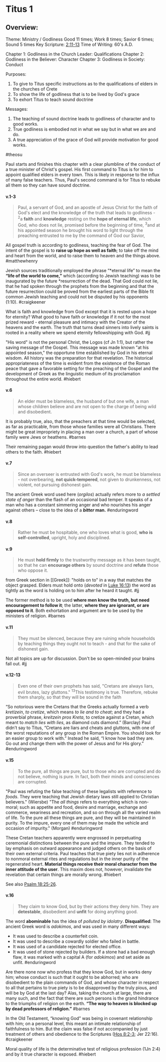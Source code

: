 # Titus 1

## Overview:
Theme: Ministry / Godliness
Good 11 times; Work 8 times; Savior 6 times; Sound 5 times
Key Scripture: [2:11-13](Titus2#v.11-13)
Time of Writing: 60's A.D.

Chapter 1: Godliness in the Church Leader: Qualifications
Chapter 2: Godliness in the Believer: Character
Chapter 3: Godliness in Society: Conduct

Purposes:
1. To give to Titus specific instructions as to the qualifications of elders in the churches of Crete
2. To show the life of godliness that is to be lived by God's grace
3. To exhort Titus to teach sound doctrine

Messages:
1. The teaching of sound doctrine leads to godliness of character and to good works.
2. True godliness is embodied not in what we say but in what we are and do.
3. A true appreciation of the grace of God will provide motivation for good works.

#theosu 

Paul starts and finishes this chapter with a clear plumbline of the conduct of a true minister of Christ's gospel. His first command to Titus is for him to appoint qualified elders in every town. This is likely in response to the influx of many false teachers. Thus, Paul's second command is for Titus to rebuke all them so they can have sound doctrine.


#### v.1-3
>Paul, a servant of God, and an apostle of Jesus Christ for the faith of God's elect and the knowledge of the truth that leads to godliness - <sup>2</sup>a **faith** and **knowledge** resting on the **hope of eternal life**, which God, who does not lie, promised before the beginning of time, <sup>3</sup>and at his appointed season he brought his word to light through the preaching entrusted to me by the command of God our Savior,

All gospel truth is according to godliness, teaching the fear of God. The intent of the gospel is to **raise up hope as well as faith**; to take off the mind and heart from the world, and to raise them to heaven and the things above. 
#matthewhenry 

Jewish sources traditionally employed the phrase “\*eternal life” to mean the **“life of the world to come,”** which (according to Jewish teaching) was to be inaugurated by the future \*resurrection of the dead. That God could not lie, that he had spoken through the prophets from the beginning and that the future resurrection could be proved from the earliest parts of the Bible fit common Jewish teaching and could not be disputed by his opponents (1:10).
#craigkeener 

What is faith and knowledge from God except that it is rested upon a hope for eternity? What good to have faith or knowledge if it not for the most prized reward - eternal pleasure and intimacy with the Creator of the heavens and the earth. The truth that turns dead sinners into lively saints is rooted in a reality where we spend eternity fellowshipping with God.
#jj 

"His word" is not the personal Christ, the Logos (cf Jn 1:1), but rather the saving message of the Gospel. This message was made known "at his appointed season," the opportune time established by God in his eternal wisdom. All history was the preparation for that revelation. The historical appropriateness of the time is evident from the existence of the Roman peace that gave a favorable setting for the preaching of the Gospel and the development of Greek as the linguistic medium of its proclamation throughout the entire world.
#hiebert 

#### v.6
>An elder must be blameless, the husband of but one wife, a man whose children believe and are not open to the charge of being wild and disobedient. 

It is probably true, also, that the preachers at that time would be selected, as far as practicable, from those whose families were all Christians. There might be great impropriety in placing a man over a church, a part of whose family were Jews or heathens.
#barnes 

Their remaining pagan would throw into question the father's ability to lead others to the faith.
#hiebert 

#### v.7
>Since an overseer is entrusted with God's work, he must be blameless - not overbearing, **not quick-tempered**, not given to drunkenness, not violent, not pursuing dishonest gain. 

The ancient Greek word used here (_orgilos_) actually refers more to _a settled state of anger_ than the flash of an occasional bad temper. It speaks of a man who has a constant simmering anger and who nourishes his anger against others – close to the idea of a **_bitter_ man.**
#enduringword 

#### v.8
>Rather he must be hospitable, one who loves what is good, **who is self-controlled**, upright, holy and disciplined.

#### v.9
>He must **hold firmly** to the trustworthy message as it has been taught, so that he can **encourage others** by sound doctrine and **refute** those who oppose it.

from Greek section in [[Greek]]: "holds on to" in a way that matches the object grasped.
Elders must hold onto (*devoted* in [Luke 16:13](Luke16#v.13)) the word as tightly as the word is holding on to him after he heard it taught.
#jj 

The former method is to be used **where men know the truth, but need encouragement to follow it**; the latter, **where they are ignorant, or are opposed to it**. Both exhortation and argument are to be used by the ministers of religion.
#barnes 

#### v.11
>They must be silenced, because they are ruining whole households by teaching things they ought not to teach - and that for the sake of dishonest gain.

Not all topics are up for discussion. Don't be so open-minded your brains fall out.
#jj 

#### v.12-13
>Even one of their own prophets has said, "Cretans are always liars, evil brutes, lazy gluttons." <sup>13</sup>This testimony is true. Therefore, rebuke them sharply, so that they will be sound in the faith

“So notorious were the Cretans that the Greeks actually formed a verb _kretizein_, _to cretize_, which means _to lie and to cheat_; and they had a proverbial phrase, _kreitzein pros Kreta_, to cretize against a Cretan, which meant to _match lies with lies_, as diamond cuts diamond.” (Barclay)
Paul didn’t say to Titus, “Cretans are liars and cheats and gluttons, with one of the worst reputations of any group in the Roman Empire. You should look for an easier group to work with.” Instead he said, “I know how bad they are. Go out and change them with the power of Jesus and for His glory.”
#enduringword 

#### v.15
>To the pure, all things are pure, but to those who are corrupted and do not believe, nothing is pure. In fact, both their minds and consciences are corrupted.

"Paul was refuting the false teaching of these legalists with reference to *foods*. They were teaching that Jewish dietary laws still applied to Christian believers." (Wiersbe)
"The *all things* refers to everything which is non-moral; such as appetite and food, desire and marriage, exchange and commerce, weariness and recreation, and so on through all the varied realm of life. To the pure all these things are pure, and they will be maintained in purity. To the impure, every one of them may be made the vehicle and occasion of impurity." (Morgan)
#enduringword 

These Cretan teachers apparently were engrossed in perpetuating ceremonial distinctions between the pure and the impure. They tended to lay emphasis on outward appearance and judged others on the basis of their own external criteria. Paul teaches that true piety lies not in adherence to nonmoral external rites and regulations but in the inner purity of the regenerated heart. **Material things receive their moral character from the inner attitude of the user**. This maxim does not, however, invalidate the revelation that certain things are morally wrong.
#hiebert 

See also [Psalm 18:25-26](Psalm18#v.25-26).

#### v.16
>They claim to know God, but by their actions they deny him. They are **detestable**, disobedient and **unfit** for doing anything good.

The word **abominable** has the idea of _polluted by idolatry_.
**Disqualified**: The ancient Greek word is _adokimos_, and was used in many different ways:
- It was used to describe a counterfeit coin.
- It was used to describe a cowardly soldier who failed in battle.
- It was used of a candidate rejected for elected office.
- It was used of stone rejected by builders. If a stone had a bad enough flaw, it was marked with a capital A (for _adokimos_) and set aside as unfit.
#enduringword 

Are there none now who profess that they know God, but in works deny him; whose conduct is such that it ought to be abhorred; who are disobedient to the plain commands of God, and whose character in respect to all that pertains to true piety is to be disapproved by the truly pious, and will be by God at the last day? Alas, taking the church at large, there are many such, and the fact that there are such persons is the grand hindrance to the triumphs of religion on the earth. **“The way to heaven is blocked up by dead professors of religion.”**
#barnes 

In the Old Testament, “knowing God” was being in covenant relationship with him; on a personal level, this meant an intimate relationship of faithfulness to him. But the claim was false if not accompanied by just treatment of others and obedience to the Scriptures ([Hos 8:2-3](Hosea8#v.2-3); Jer 22:16).
#craigkeener 

Moral quality of life is the determinative test of religious profession (1Jn 2:4) and by it true character is exposed.
#hiebert 